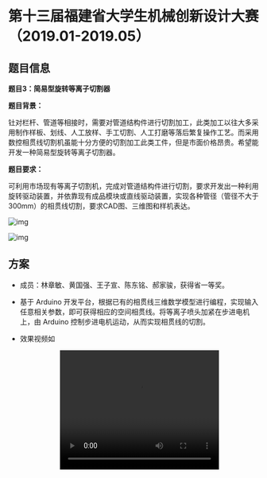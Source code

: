 # 第十三届福建省大学生机械创新设计大赛（2019.01-2019.05）

## 题目信息

**题目3：简易型旋转等离子切割器**

**题目背景：**

钍对栏杆、管道等相接时，需要对管道结构件进行切割加工，此类加工以往大多采用制作样板、划线、人工放样、手工切割、人工打磨等落后繁复操作工艺。而采用数控相贯线切割机虽能十分方便的切割加工此类工件，但是市面价格昂贵。希望能开发一种简易型旋转等离子切割器。

**题目要求：**

可利用市场现有等离子切割机，完成对管道结构件进行切割，要求开发出一种利用旋转驱动装置，并依靠现有成品模块或直线驱动装置，实现各种管径（管径不大于300mm）的相贯线切割，要求CAD图、三维图和样机表达。

![img](file:///C:\Users\ADMINI~1\AppData\Local\Temp\msohtmlclip1\01\clip_image002.png)

 

![img](file:///C:\Users\ADMINI~1\AppData\Local\Temp\msohtmlclip1\01\clip_image004.png)

## 方案

- 成员：林章敏、黄国强、王子宣、陈东铭、郝家骏，获得省一等奖。

- 基于 Arduino 开发平台，根据已有的相贯线三维数学模型进行编程，实现输入任意相关参数，即可获得相应的空间相贯线。将等离子喷头加紧在步进电机上，由 Arduino 控制步进电机运动，从而实现相贯线的切割。

- 效果视频如

  <p align="center">
      <video width="320" height="240" controls>
    		<source  src="简易型等离子切割系统.mp4" type="video/mp4"/>
  	</video>
  </p>
